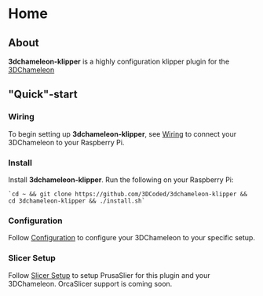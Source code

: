 # Home

## About

**3dchameleon-klipper** is a highly configuration klipper plugin for the [3DChameleon](https://3dchameleon.com)

## "Quick"-start

### Wiring

To begin setting up **3dchameleon-klipper**, see [Wiring](wiring.md) to connect your 3DChameleon to your Raspberry Pi.

### Install

Install **3dchameleon-klipper**. Run the following on your Raspberry Pi:

    `cd ~ && git clone https://github.com/3DCoded/3dchameleon-klipper && cd 3dchameleon-klipper && ./install.sh`

### Configuration

Follow [Configuration](configuration.md) to configure your 3DChameleon to your specific setup.

### Slicer Setup

Follow [Slicer Setup](slicersetup.md) to setup PrusaSlier for this plugin and your 3DChameleon. OrcaSlicer support is coming soon.